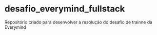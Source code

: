 # desafio_everymind_fullstack
Repositório criado para desenvolver a resolução do desafio de trainne da Everymind
